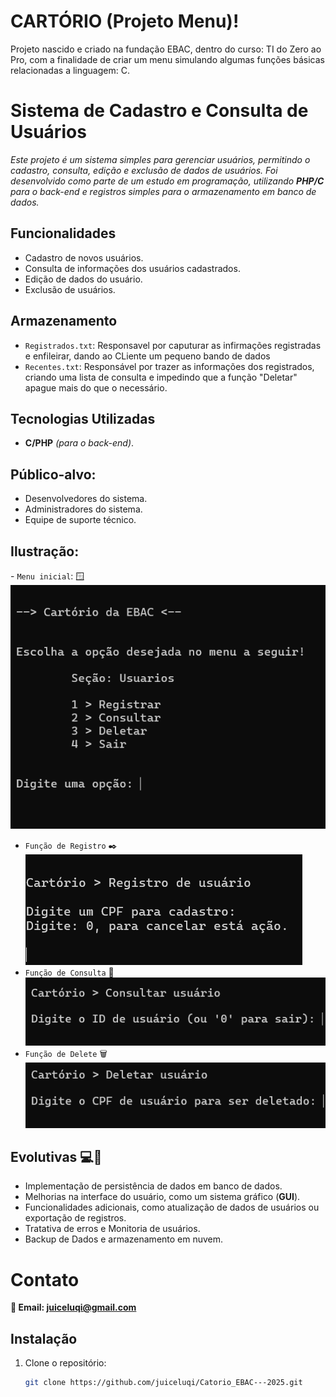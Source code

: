 # CARTÓRIO (Projeto Menu)!
Projeto nascido e criado na fundação EBAC, dentro do curso: TI do Zero ao Pro, com a finalidade de criar um menu simulando algumas funções básicas relacionadas a linguagem: C.

# Sistema de Cadastro e Consulta de Usuários

*Este projeto é um sistema simples para gerenciar usuários, permitindo o cadastro, consulta, edição e exclusão de dados de usuários. Foi desenvolvido como parte de um estudo em programação, utilizando **PHP/C** para o back-end e registros simples para o armazenamento em banco de dados.*

## Funcionalidades
- Cadastro de novos usuários.
- Consulta de informações dos usuários cadastrados.
- Edição de dados do usuário.
- Exclusão de usuários.

## Armazenamento
- `Registrados.txt`: Responsavel por caputurar as infirmações registradas e enfileirar, dando ao CLiente um pequeno bando de dados
- `Recentes.txt`: Responsável por trazer as informações dos registrados, criando uma lista de consulta e impedindo que a função "Deletar" apague mais do que o necessário.

## Tecnologias Utilizadas
- **C/PHP** _(para o back-end)_.

## Público-alvo:

- Desenvolvedores do sistema.
- Administradores do sistema.
- Equipe de suporte técnico.

## Ilustração:

\- `Menu inicial`: 🪟
![Menu inicial](ilustração/Menu.png)
- `Função de Registro` ✒️
![Menu de registro](ilustração/registro.png)
- `Função de Consulta` 📖
![Menu de consulta](ilustração/consulta.png)
- `Função de Delete` 🗑️
![Menu de delete](ilustração/delete.png)

## Evolutivas 💻💾
- Implementação de persistência de dados em banco de dados.
- Melhorias na interface do usuário, como um sistema gráfico (**GUI**).
- Funcionalidades adicionais, como atualização de dados de usuários ou exportação de registros.
- Tratativa de erros e Monitoria de usuários.
- Backup de Dados e armazenamento em nuvem.

# Contato
**📩 Email: juiceluqi@gmail.com**

## Instalação
1. Clone o repositório:
   ```bash
   git clone https://github.com/juiceluqi/Catorio_EBAC---2025.git

